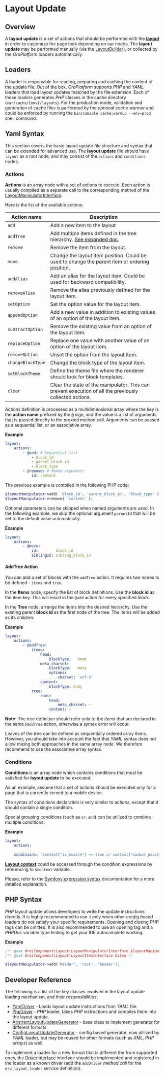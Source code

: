 # Layout Update

## Overview

A **layout update** is a set of actions that should be performed with the **[layout](what_is_layout.md)** in order to
customize the page look depending on our needs. The **layout update** may be performed manually
(via the [LayoutBuilder](../../../../Component/Layout/LayoutBuilder.php)), or collected by the *OroPlatform* loaders automatically.

## Loaders

A loader is responsible for reading, preparing and caching the content of the update file. Out of the box, *OroPlatform* supports *PHP* and *YAML* loaders that load layout updates matched by the file extension. Each of these loaders generates *PHP* classes in the cache directory (`var/cache/{env}/layouts`). For the production mode, validation and generation of cache files is performed by the *optional cache warmer* and could be enforced by running the `bin/console cache:warmup --env=prod` shell command.

## Yaml Syntax

This section covers the basic layout update file structure and syntax that can be extended for advanced use.
The **layout update** file should have `layout` as a root node, and may consist of the `actions` and `conditions` nodes.

### Actions

**Actions** is an array node with a set of actions to execute. Each action is usually compiled as a separate call to the corresponding method of the [LayoutManipulatorInterface](../../../../Component/Layout/LayoutManipulatorInterface.php).

Here is the list of the available actions:

| Action name | Description |
|------- |-------------|
| `add` | Add a new item to the layout |
| `addTree` | Add multiple items defined in the tree hierarchy. [See expanded doc](#addtree-action). |
| `remove` | Remove the item from the layout. |
| `move` | Change the layout item position. Could be used to change the parent item or ordering position. |
| `addAlias` | Add an alias for the layout item. Could be used for backward compatibility. |
| `removeAlias` | Remove the alias previously defined for the layout item. |
| `setOption` | Set the option value for the layout item. |
| `appendOption` | Add a new value in addition to existing values of an option of the layout item. |
| `subtractOption` | Remove the existing value from an option of the layout item. |
| `replaceOption` | Replace one value with another value of an option of the layout item. |
| `removeOption` | Unset the option from the layout item. |
| `changeBlockType` | Change the block type of the layout item. |
| `setBlockTheme` | Define the theme file where the renderer should look for block templates. |
| `clear` | Clear the state of the manipulator. This can prevent execution of all the previously collected actions. |

Actions definition is processed as a multidimensional array where the key is the **action name** prefixed by the `@` sign, and the value is a list of arguments that is passed directly to the proxied method call. Arguments can be passed as a sequential list, or an associative array.

**Example**

```yaml
layout:
    actions:
        - @add: # Sequential list
            - block_id
            - parent_block_id
            - block_type
        - @remove: # Named arguments
            id: content
```

The previous example is compiled in the following PHP code:

```php
$layoutManipulator->add( 'block_id', 'parent_block_id', 'block_type' );
$layoutManipulator->remove( 'content' );
```

Optional parameters can be skipped when named arguments are used. In the following example, we skip the optional argument `parentId` that will be set to the default value automatically.

**Example**

```yaml
layout:
    actions:
        - @move:
            id:        block_id
            siblingId: sibling_block_id
```

#### AddTree Action

You can add a set of blocks with the `addTree` action. It requires two nodes to be defined - `items` and `tree`.

In the **Items** node, specify the list of block definitions. Use the **block id**  as the item key. This will result in the `@add` action for every specified block.

In the **Tree** node, arrange the items into the desired hierarchy. Use the existing parent **block id** as the first node of the tree. The items will be added as its children.
 

**Example**

```yaml
layout:
    actions:
        - @addTree:
            items:
                head:
                    blockType:   head
                meta_charset:
                    blockType:   meta
                    options:
                        charset: 'utf-8'
                content:
                    blockType: body
            tree:
                root:
                    head:
                        meta_charset: ~
                    content: ~
```

**Note:** The tree definition should refer only to the *items* that are declared in the same `@addTree` action, otherwise a syntax error will occur.

Leaves of the tree can be defined as sequentially ordered array items. However, you should take into account the fact that *YAML* syntax does not allow mixing both approaches in the same array node. We therefore recommend to use the associative array syntax.

### Conditions

**Conditions** is an array node which contains conditions that must be satisfied for **layout update** to be executed.

As an example, assume that a set of actions should be executed only for a page that is currently served to a mobile device.

The syntax of conditions declaration is very similar to *actions*, except that it should contain a single condition.

Special grouping conditions (such as `or`, `and`) can be utilized to combine multiple conditions.

**Example**

```yaml
layout:
    actions:
        ....
    conditions: 'context["is_mobile"] == true or context["navbar_position"] == "top"'
```

**[Layout context](./layout_context.md)** could be accessed through the condition expressions by referencing to `$context` variable.

Please, refer to the [Symfony expression syntax](http://symfony.com/doc/current/components/expression_language/syntax.html) documentation for a more detailed explanation.

## PHP Syntax

*PHP* layout update allows developers to write the update instructions directly. It is highly recommended to use it only when other *config based* loaders do not satisfy your specific requirements. Opening and closing *PHP* tags can be omitted. It is also recommended to use an opening tag and a *PHPDoc* variable type hinting to get your IDE autocomplete working.

**Example**

```php
/** @var Oro\Component\Layout\LayoutManipulatorInterface $layoutManipulator */
/** @var Oro\Component\Layout\LayoutItemInterface $item */

$layoutManipulator->add('header', 'root', 'header');
```

## Developer Reference

The following is a list of the key classes involved in the layout update loading mechanism, and their responsibilities:

 - [YamlDriver](../../../../Component/Layout/Loader/Driver/YamlDriver.php) - Loads layout update instructions from *YAML* file.
 - [PhpDriver](../../../../Component/Layout/Loader/Driver/PhpDriver.php) - *PHP* loader, takes *PHP* instructions and compiles them into the layout update.
 - [AbstractLayoutUpdateGenerator](../../../../Component/Layout/Loader/Generator/AbstractLayoutUpdateGenerator.php) - base class to implement generator for different formats.
 - [ConfigLayoutUpdateGenerator](../../../../Component/Layout/Loader/Generator/ConfigLayoutUpdateGenerator.php) - config based generator, now utilized by *YAML* loader, but may be reused for other formats (such as *XML*, *PHP arrays*) as well.

To implement a loader for a new format that is different the from supported ones, the [DriverInterface](../../../../Component/Layout/Loader/Driver/DriverInterface.php) interface should be implemented and registered in the loader as a known driver (add the `addDriver` *method call* for the `oro_layout.loader` service definition).

